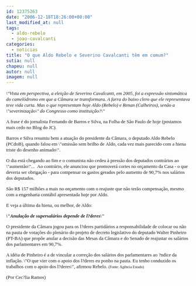 ```yaml
---
id: 12375263
date: "2006-12-18T18:26:00+00:00"
last_modified_at: null
tags:
  - aldo-rebelo
  - joao-cavalcanti
categories:
  - noticias
title: "O que Aldo Rebelo e Severino Cavalcanti têm em comum?"
sutia: null
chapeu: null
autor: null
imagem: null
---
```

<p><FONT face=Verdana><FONT size=2></p>
<p><P><FONT face=Verdana><EM>\"Vista em perspectiva, a eleição de Severino Cavalcanti, em 2005, foi a expressão sintomática do camelódromo em que a Câmara se transformara. A farra do baixo clero que ele representava teve vida curta. Mas o que representam hoje Aldo (Rebelo) e Renan (Calheiros), senão a \"severinização\" do Congresso como instituição?\"</EM></FONT></P></p>
<p><P>A frase é do jornalista Fernando de Barros e Silva, na Folha de São Paulo de hoje (postamos mais cedo no Blog do JC).</P></p>
<p><P>Barros e Silva resumiu bem a atuação do presidente da Câmara, o deputado Aldo Rebelo (PCdoB), quando falou em \"omissão sem brilho de&nbsp;Aldo, cada vez mais parecido com a hiena triste do desenho animado\".</P></p>
<p><P>O dia está chegando ao fim e&nbsp;o comunista não cedeu à pressão&nbsp;dos deputados&nbsp;contrários ao \"aumentão\"...&nbsp;&nbsp;Ao contrário, ele&nbsp;anunciou que promoverá cortes no orçamento da Casa - o que deveria ser obrigação - para compensar os gastos gerados pelo aumento de 90,7% nos salários dos deputados. </P></p>
<p><P>São R$ 157 milhões a mais no orçamento com o reajuste que não terão compensação, mesmo com a engenharia contábil apresentada hoje por Aldo.</P></p>
<p><P>E veja a última da hiena, ou melhor, de Aldo: </P></p>
<p><P><STRONG><EM>\"Anulação de supersalários depende de l?deres\"</EM></STRONG></P></p>
<p><P>O presidente da Câmara&nbsp;jogou para&nbsp;os l?deres partidários a responsabilidade de&nbsp;colocar ou não na pauta de votações do plenário do projeto de decreto legislativo do deputado Walter Pinheiro (PT-BA) que propõe anular a decisão das Mesas da Câmara e do Senado de reajustar os salários dos parlamentares em 90,7%. </P></p>
<p><P>A idéia de Pinheiro é a de vincular a correção dos salários dos parlamentares ao ?ndice da inflação. \"O que vier com o apoio dos l?deres eu ponho na pauta. Eu tenho conduzido os trabalhos com o apoio dos l?deres\", afirmou Rebelo. <FONT size=1>(Fonte: Agência Estado)</FONT></P></p>
<p><P>(Por Cec?lia Ramos)</P></FONT></FONT> </p>
